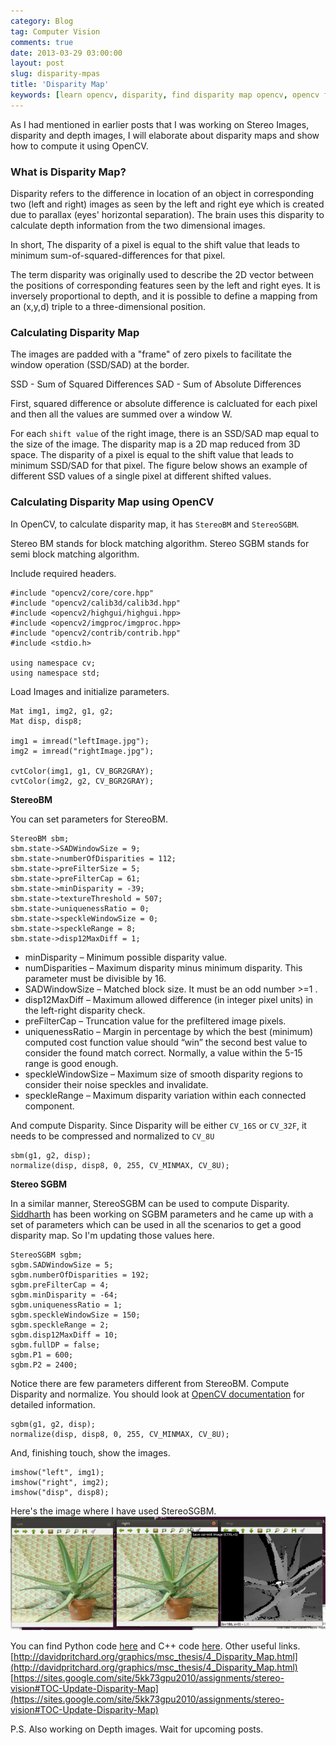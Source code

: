 ```yaml
---
category: Blog
tag: Computer Vision
comments: true
date: 2013-03-29 03:00:00
layout: post
slug: disparity-mpas
title: 'Disparity Map'
keywords: [learn opencv, disparity, find disparity map opencv, opencv find depth, stereo camera disparity]
---
```


As I had mentioned in earlier posts that I was working on Stereo Images, disparity and depth images, I will elaborate about disparity maps and show how to compute it using OpenCV.

### What is Disparity Map?

Disparity refers to the difference in location of an object in corresponding two (left and right) images as seen by the left and right eye which is created due to parallax (eyes' horizontal separation). The brain uses this disparity to calculate depth information from the two dimensional images.

In short, The disparity of a pixel is equal to the shift value that leads to minimum sum-of-squared-differences for that pixel.

The term disparity was originally used to describe the 2D vector between the positions of corresponding features seen by the left and right eyes. It is inversely proportional to depth, and it is possible to define a mapping from an (x,y,d) triple to a three-dimensional position. 

### Calculating Disparity Map

The images are padded with a "frame" of zero pixels to facilitate the window operation (SSD/SAD) at the border.

SSD - Sum of Squared Differences
SAD - Sum of Absolute Differences

First, squared difference or absolute difference is calcluated for each pixel and then all the values are summed over a window W.

For each `shift value` of the right image, there is an SSD/SAD map equal to the size of the image. The disparity map is a 2D map reduced from 3D space. The disparity of a pixel is equal to the shift value that leads to minimum SSD/SAD for that pixel. The figure below shows an example of different SSD values of a single pixel at different shifted values.

### Calculating Disparity Map using OpenCV

In OpenCV, to calculate disparity map, it has `StereoBM` and `StereoSGBM`.

Stereo BM stands for block matching algorithm.
Stereo SGBM stands for semi block matching algorithm.

Include required headers.

    #include "opencv2/core/core.hpp"
    #include "opencv2/calib3d/calib3d.hpp"
    #include <opencv2/highgui/highgui.hpp>
    #include <opencv2/imgproc/imgproc.hpp>
    #include "opencv2/contrib/contrib.hpp"
    #include <stdio.h>

    using namespace cv;
    using namespace std;

Load Images and initialize parameters.

    Mat img1, img2, g1, g2;
    Mat disp, disp8;

    img1 = imread("leftImage.jpg");
    img2 = imread("rightImage.jpg");

    cvtColor(img1, g1, CV_BGR2GRAY);
    cvtColor(img2, g2, CV_BGR2GRAY);

**StereoBM**

You can set parameters for StereoBM.

    StereoBM sbm;
    sbm.state->SADWindowSize = 9;
    sbm.state->numberOfDisparities = 112;
    sbm.state->preFilterSize = 5;
    sbm.state->preFilterCap = 61;
    sbm.state->minDisparity = -39;
    sbm.state->textureThreshold = 507;
    sbm.state->uniquenessRatio = 0;
    sbm.state->speckleWindowSize = 0;
    sbm.state->speckleRange = 8;
    sbm.state->disp12MaxDiff = 1;


- minDisparity – Minimum possible disparity value.
- numDisparities – Maximum disparity minus minimum disparity. This parameter must be divisible by 16.
- SADWindowSize – Matched block size. It must be an odd number >=1 . 
- disp12MaxDiff – Maximum allowed difference (in integer pixel units) in the left-right disparity check.
- preFilterCap – Truncation value for the prefiltered image pixels.
- uniquenessRatio – Margin in percentage by which the best (minimum) computed cost function value should “win” the second best value to consider the found match correct. Normally, a value within the 5-15 range is good enough.
- speckleWindowSize – Maximum size of smooth disparity regions to consider their noise speckles and invalidate.
- speckleRange – Maximum disparity variation within each connected component. 

And compute Disparity. Since Disparity will be either `CV_16S` or `CV_32F`, it needs to be compressed and normalized to `CV_8U`

    sbm(g1, g2, disp);
    normalize(disp, disp8, 0, 255, CV_MINMAX, CV_8U);


**Stereo SGBM**

In a similar manner, StereoSGBM can be used to compute Disparity. [Siddharth]() has been working on SGBM parameters and he came up with a set of parameters which can be used in all the scenarios to get a good disparity map. So I'm updating those values here.

    StereoSGBM sgbm;
    sgbm.SADWindowSize = 5;
    sgbm.numberOfDisparities = 192;
    sgbm.preFilterCap = 4;
    sgbm.minDisparity = -64;
    sgbm.uniquenessRatio = 1;
    sgbm.speckleWindowSize = 150;
    sgbm.speckleRange = 2;
    sgbm.disp12MaxDiff = 10;
    sgbm.fullDP = false;
    sgbm.P1 = 600;
    sgbm.P2 = 2400;

Notice there are few parameters different from StereoBM. Compute Disparity and normalize. You should look at [OpenCV documentation](http://docs.opencv.org/modules/calib3d/doc/camera_calibration_and_3d_reconstruction.html?highlight=disparity#StereoSGBM::StereoSGBM%28int%20minDisparity,%20int%20numDisparities,%20int%20SADWindowSize,%20int%20P1,%20int%20P2,%20int%20disp12MaxDiff,%20int%20preFilterCap,%20int%20uniquenessRatio,%20int%20speckleWindowSize,%20int%20speckleRange,%20bool%20fullDP%29) for detailed information.

    sgbm(g1, g2, disp);
    normalize(disp, disp8, 0, 255, CV_MINMAX, CV_8U);

And, finishing touch, show the images.

    imshow("left", img1);
    imshow("right", img2);
    imshow("disp", disp8);

Here's the image where I have used StereoSGBM.
![Disparity_Image](/assets/images/disp1.jpg)

You can find Python code [here](https://github.com/jayrambhia/Vision/blob/master/OpenCV/Python/disparity.py) and C++ code [here](https://github.com/jayrambhia/Vision/blob/master/OpenCV/C%2B%2B/disparity.cpp).
Other useful links. 
[http://davidpritchard.org/graphics/msc_thesis/4_Disparity_Map.html](http://davidpritchard.org/graphics/msc_thesis/4_Disparity_Map.html)
[https://sites.google.com/site/5kk73gpu2010/assignments/stereo-vision#TOC-Update-Disparity-Map](https://sites.google.com/site/5kk73gpu2010/assignments/stereo-vision#TOC-Update-Disparity-Map)

P.S. Also working on Depth images. Wait for upcoming posts.
